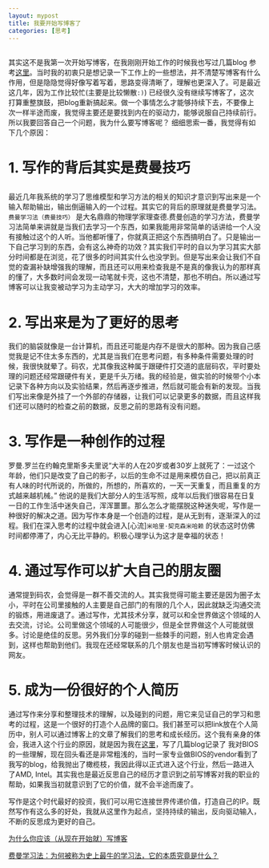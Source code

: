 ```yaml
---
layout: mypost
title: 我要开始写博客了
categories: [思考]
---
```


## 
其实这不是我第一次开始写博客，在我刚刚开始工作的时候我也写过几篇blog 参考[这里](https://blog.csdn.net/hgf1011)。当时我的初衷只是想记录一下工作上的一些想法，并不清楚写博客有什么作用，但是隐隐觉得好像写着写着，思路变得清晰了，理解也更深入了。可是最近这几年，因为工作比较忙(主要是比较懒散`:)`) 已经很久没有继续写博客了，这次打算重整旗鼓，把blog重新搞起来。做一个事情怎么才能够持续下去，不要像上次一样半途而废，我觉得主要还是要找到内在的驱动力，能够说服自己持续前行。所以我要回答自己一个问题，我为什么要写博客呢？ 细细思索一番，我觉得有如下几个原因：

# **1. 写作的背后其实是费曼技巧**
## 
最近几年我系统的学习了思维模型和学习方法的相关的知识才意识到写出来是一个输入帮助输出，输出倒逼输入的一个过程。其实它的背后的原理就是费曼学习法。 `费曼学习法（费曼技巧）` 是大名鼎鼎的物理学家理查德.费曼创造的学习方法，费曼学习法简单来讲就是当我们去学习一个东西，如果我能用非常简单的话讲给一个人没有接触过这个的人听。当他都听懂了，你就真正把这个东西搞明白了。只是输出一下自己学习到的东西，会有这么神奇的功效？其实我们平时的自以为学习其实大部分时间都是在浏览，花了很多的时间其实什么也没学到。但是写出来会让我们不自觉的查漏补缺增强我的理解，而且还可以用来检查我是不是真的像我认为的那样真的懂了，大多数时间会发现一动笔就卡壳，这也不清楚，那也不明白。所以通过写博客可以让我变被动学习为主动学习，大大的增加学习的效率。

# **2. 写出来是为了更好的思考**
我们的脑袋就像是一台计算机，而且还可能是内存不是很大的那种。因为我自己感觉我是记不住太多东西的，尤其是当我们在思考问题，有多种条件需要处理的时候，我很快就晕了。码农，尤其像我这种属于跟硬件打交道的底层码农，平时要处理的问题还经常跟硬件有关，更是千头万绪。我的经验是，做实验的时候带个小本记录下各种方向以及实验结果，然后再逐步推进，然后就可能会有新的发现。当我们写出来像是外挂了一个外部的存储器，让我们可以记录更多的数据，而且这样我们还可以随时的检查之前的数据，反思之前的思路有没有问题。

# **3. 写作是一种创作的过程**
罗曼.罗兰在约翰克里斯多夫里说“大半的人在20岁或者30岁上就死了：一过这个年龄，他们只是改变了自己的影子，以后的生命不过是用来模仿自己，把以前真正有人味的时代所说的，所做的，所想的，所喜欢的，一天一天重复，而且重复的方式越来越机械。” 他说的是我们大部分人的生活写照，成年以后我们很容易在日复一日的工作生活中迷失自己，浑浑噩噩。那么怎么才能摆脱这种迷失呢，写作是一种很好的解决之道。因为写作本身是一个创造的过程，是从无到有，逐渐深入的过程。我们在深入思考的过程中就会进入[心流]`米哈里·契克森米哈赖` 的状态这时仿佛时间都停滞了，内心无比平静的。积极心理学认为这才是幸福的状态！

# **4. 通过写作可以扩大自己的朋友圈**
通常提到码农，会觉得是一群不善交流的人。其实我觉得可能主要还是因为圈子太小，平时在公司里接触的人主要是自己部门的有限的几个人，因此就缺乏沟通交流的锻炼，用进废退了。通过写作，尤其技术分享，就可以和全世界做这个领域的人去交流，讨论。公司里做这个领域的人可能很少，但是全世界做这个人可能就很多。讨论是绝佳的反思。另外我们分享的碰到一些棘手的问题，别人也肯定会遇到，这样也帮助到他们。我现在还经常联系的几个朋友也是当初写博客时候认识的网友。

# **5. 成为一份很好的个人简历**
通过写作来分享和整理技术的理解，以及碰到的问题，用它来见证自己的学习和思考的过程，这是一个很好的打造个人品牌的窗口。我们甚至可以把link放在个人简历中，别人可以通过博客上的文章了解我们的思考和成长经历。这个我有亲身的体会，我进入这个行业的原因，就是因为我在[这里](https://blog.csdn.net/hgf1011)，写了几篇blog记录了 我对BIOS的一些理解，现在回头看还是非常粗浅的，当时一家专业做BIOS的vendor看到了我写的blog，给我抛出了橄榄枝，我因此得以正式进入这个行业，然后一路进入了AMD, Intel。其实我也是最近反思自己的经历才意识到之前写博客对我的职业的帮助，如果我当初就意识到了它的价值，就不会半途而废了。

写作是这个时代最好的投资，我们可以用它连接世界传递价值，打造自己的IP。既然写作有这么多的好处，我就从这里作为起点，坚持持续的输出，反向驱动输入，不断的反思成为更好的自己。


[为什么你应该（从现在开始就）写博客](http://mindhacks.cn/2009/02/15/why-you-should-start-blogging-now/)

[费曼学习法：为何被称为史上最牛的学习法，它的本质究竟是什么？](https://zhuanlan.zhihu.com/p/88209825)




